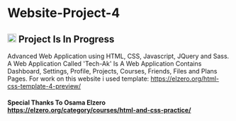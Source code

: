 # Website-Project-4
## <img src="https://media2.giphy.com/media/QssGEmpkyEOhBCb7e1/giphy.gif?cid=ecf05e47a0n3gi1bfqntqmob8g9aid1oyj2wr3ds3mg700bl&rid=giphy.gif" width ="20"> <b>Project Is In Progress</b>

Advanced Web Application using HTML, CSS, Javascript, JQuery and Sass.
A Web Application Called 'Tech-Ak' Is A Web Application Contains Dashboard, Settings, Profile, Projects, Courses, Friends, Files and Plans Pages.
For work on this website i used template: https://elzero.org/html-css-template-4-preview/

#### Special Thanks To Osama Elzero https://elzero.org/category/courses/html-and-css-practice/

